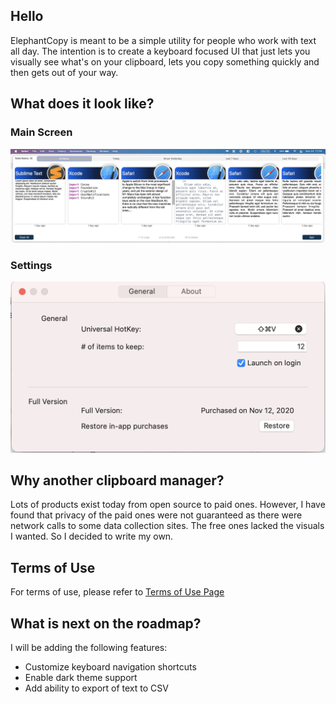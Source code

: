 ## Hello
ElephantCopy is meant to be a simple utility for people who work with text all day. The intention is to create a keyboard focused UI that just lets you visually see what's on your clipboard, lets you copy something quickly and then gets out of your way. 

## What does it look like?

### Main Screen
![](mainScreen.png?raw=true)

### Settings
![](preferences.png?raw=true)

## Why another clipboard manager?
Lots of products exist today from open source to paid ones. However, I have found that privacy of the paid ones were not guaranteed as there were network calls to some data collection sites. The free ones lacked the visuals I wanted. So I decided to write my own. 


## Terms of Use
For terms of use, please refer to [Terms of Use Page](https://github.com/buragc/elephantCopyWeb/wiki)

## What is next on the roadmap?
I will be adding the following features: 
- Customize keyboard navigation shortcuts
- Enable dark theme support
- Add ability to export of text to CSV



